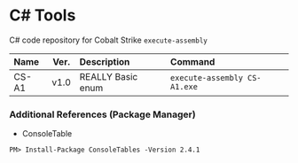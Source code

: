 # C# Tools

C# code repository for Cobalt Strike `execute-assembly`

| Name | Ver. | Description | Command |
| :--- | :---: | :--- | :--- |
| CS-A1 | v1.0 | REALLY Basic enum | `execute-assembly CS-A1.exe` | 

### Additional References (Package Manager)
* ConsoleTable
```
PM> Install-Package ConsoleTables -Version 2.4.1
```

